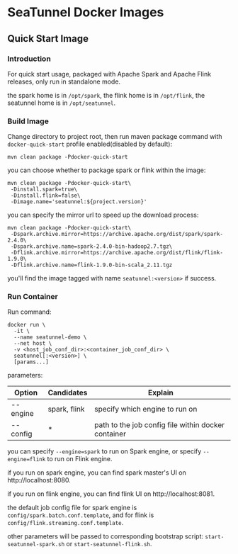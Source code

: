 # SeaTunnel Docker Images

## Quick Start Image

### Introduction

For quick start usage, packaged with Apache Spark and Apache Flink releases, only run in standalone mode.

the spark home is in `/opt/spark`, the flink home is in `/opt/flink`, the seatunnel home is in `/opt/seatunnel`.

### Build Image

Change directory to project root, then run maven package command with `docker-quick-start` profile enabled(disabled by default):

```shell
mvn clean package -Pdocker-quick-start
```

you can choose whether to package spark or flink within the image:

```shell
mvn clean package -Pdocker-quick-start\
 -Dinstall.spark=true\
 -Dinstall.flink=false\
 -Dimage.name='seatunnel:${project.version}'
```

you can specify the mirror url to speed up the download process:

```shell
mvn clean package -Pdocker-quick-start\
 -Dspark.archive.mirror=https://archive.apache.org/dist/spark/spark-2.4.0\
 -Dspark.archive.name=spark-2.4.0-bin-hadoop2.7.tgz\
 -Dflink.archive.mirror=https://archive.apache.org/dist/flink/flink-1.9.0\
 -Dflink.archive.name=flink-1.9.0-bin-scala_2.11.tgz
```

you'll find the image tagged with name `seatunnel:<version>` if success.

### Run Container

Run command:

```shell
docker run \
  -it \
  --name seatunnel-demo \
  --net host \
  -v <host_job_conf_dir>:<container_job_conf_dir> \
  seatunnel[:<version>] \
  [params...]
```

parameters:

| Option   | Candidates   | Explain                                             |
| -------- | ------------ | --------------------------------------------------- |
| --engine | spark, flink | specify which engine to run on                      |
| --config | *            | path to the job config file within docker container |

you can specify `--engine=spark` to run on Spark engine, or specify `--engine=flink` to run on Flink engine.

if you run on spark engine, you can find spark master's UI on http://localhost:8080.

if you run on flink engine, you can find flink UI on http://localhost:8081.

the default job config file for spark engine is `config/spark.batch.conf.template`, and for flink is `config/flink.streaming.conf.template`.

other parameters will be passed to corresponding bootstrap script: `start-seatunnel-spark.sh` or `start-seatunnel-flink.sh`.

